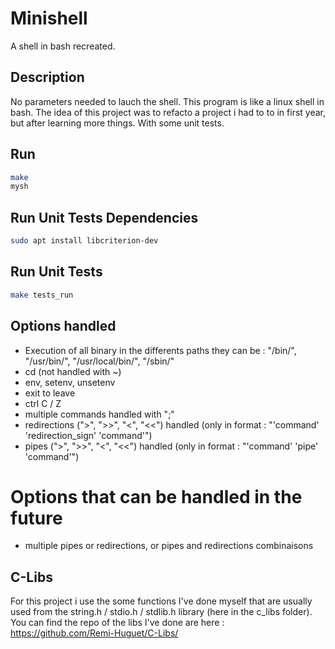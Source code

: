 # Minishell
A shell in bash recreated.

## Description
No parameters needed to lauch the shell.
This program is like a linux shell in bash.
The idea of this project was to refacto a project i had to to in first year, but after learning more things. With some unit tests.

## Run
```bash
make
mysh
```

## Run Unit Tests Dependencies
```bash
sudo apt install libcriterion-dev
```

## Run Unit Tests
```bash
make tests_run
```

## Options handled
- Execution of all binary in the differents paths they can be : "/bin/", "/usr/bin/", "/usr/local/bin/", "/sbin/"
- cd (not handled with ~)
- env, setenv, unsetenv
- exit to leave
- ctrl C / Z
- multiple commands handled with ";"
- redirections (">", ">>", "<", "<<") handled (only in format : "'command' 'redirection_sign' 'command'")
- pipes (">", ">>", "<", "<<") handled (only in format : "'command' 'pipe' 'command'")

# Options that can be handled in the future
- multiple pipes or redirections, or pipes and redirections combinaisons

## C-Libs
For this project i use the some functions I've done myself that are usually used from the string.h / stdio.h / stdlib.h library (here in the c_libs folder). You can find the repo of the libs I've done are here : https://github.com/Remi-Huguet/C-Libs/